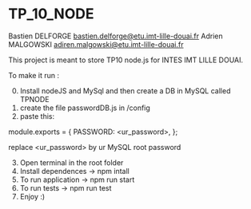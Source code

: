 # TP_10_NODE
Bastien DELFORGE bastien.delforge@etu.imt-lille-douai.fr
Adrien MALGOWSKI adiren.malgowski@etu.imt-lille-douai.fr


This project is meant to store TP10 node.js for INTES IMT LILLE DOUAI.

To make it run :

0) Install nodeJS and MySql and then create a DB in MySQL called TPNODE
1) create the file passwordDB.js in /config
2) paste this:

module.exports = {
    PASSWORD: <ur_password>,
};

replace <ur_password> by ur MySQL root password

3) Open terminal in the root folder 
4) Install dependences -> npm intall
5) To run application -> npm run start
6) To run tests -> npm run test
7) Enjoy :) 

